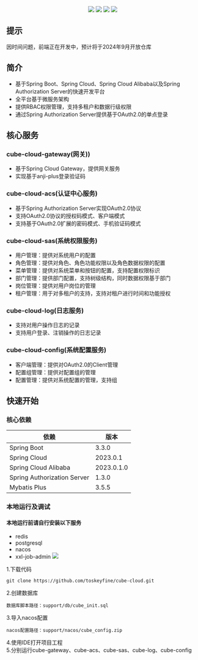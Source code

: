 <p align="center">
    <img src="https://img.shields.io/badge/Cube_Cloud-1.0.0-green">
    <img src="https://img.shields.io/badge/Spring_Cloud-2023.0.1-blue">
    <img src="https://img.shields.io/badge/Spring_Cloud_Alibaba-2023.0.1.0-blue">
    <img src="https://img.shields.io/badge/license-MIT-green">
</p>

## 提示
因时间问题，前端正在开发中，预计将于2024年9月开放仓库

## 简介
- 基于Spring Boot、Spring Cloud、Spring Cloud Alibaba以及Spring Authorization Server的快速开发平台
- 全平台基于微服务架构
- 提供RBAC权限管理，支持多租户和数据行级权限
- 通过Spring Authorization Server提供基于OAuth2.0的单点登录

## 核心服务
### cube-cloud-gateway(网关))
- 基于Spring Cloud Gateway，提供网关服务
- 实现基于anji-plus登录验证码

### cube-cloud-acs(认证中心服务)
- 基于Spring Authorization Server实现OAuth2.0协议
- 支持OAuth2.0协议的授权码模式、客户端模式
- 支持基于OAuth2.0扩展的密码模式、手机验证码模式

### cube-cloud-sas(系统权限服务)
- 用户管理：提供对系统用户的配置
- 角色管理：提供对角色、角色功能权限以及角色数据权限的配置
- 菜单管理：提供对系统菜单和按钮的配置，支持配置权限标识
- 部门管理：提供部门配置，支持树级结构，同时数据权限基于部门
- 岗位管理：提供对用户岗位的管理
- 租户管理：用于对多租户的支持，支持对租户进行时间和功能授权

### cube-cloud-log(日志服务)
- 支持对用户操作日志的记录
- 支持用户登录、注销操作的日志记录

### cube-cloud-config(系统配置服务)
- 客户端管理：提供对OAuth2.0的Client管理
- 配置组管理：提供对配置组的管理
- 配置管理：提供对系统配置的管理，支持组

## 快速开始

### 核心依赖
| 依赖                          | 版本         |
|-----------------------------|------------|
| Spring Boot                 | 3.3.0      |
| Spring Cloud                | 2023.0.1   |
| Spring Cloud Alibaba        | 2023.0.1.0 |
| Spring Authorization Server | 1.3.0      |
| Mybatis Plus                | 3.5.5      |

### 本地运行及调试
#### 本地运行前请自行安装以下服务
- redis
- postgresql
- nacos
- xxl-job-admin <img src="https://img.shields.io/badge/optional-yellow">

1.下载代码
```
git clone https://github.com/toskeyfine/cube-cloud.git
```
2.创建数据库
```
数据库脚本路径：support/db/cube_init.sql
```
3.导入nacos配置
```
nacos配置路径：support/nacos/cube_config.zip
```
4.使用IDE打开项目工程
<br>
5.分别运行cube-gateway、cube-acs、cube-sas、cube-log、cube-config


